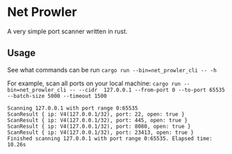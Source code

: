 # Net Prowler
A very simple port scanner written in rust. 

## Usage
See what commands can be run `cargo run --bin=net_prowler_cli -- -h`

For example, scan all ports on your local machine: `cargo run --bin=net_prowler_cli -- --cidr  127.0.0.1 --from-port 0 --to-port 65535 --batch-size 5000 --timeout 1500`
```
Scanning 127.0.0.1 with port range 0:65535
ScanResult { ip: V4(127.0.0.1/32), port: 22, open: true }
ScanResult { ip: V4(127.0.0.1/32), port: 445, open: true }
ScanResult { ip: V4(127.0.0.1/32), port: 8080, open: true }
ScanResult { ip: V4(127.0.0.1/32), port: 23413, open: true }
Finished scanning 127.0.0.1 with port range 0:65535. Elapsed time: 10.26s
```